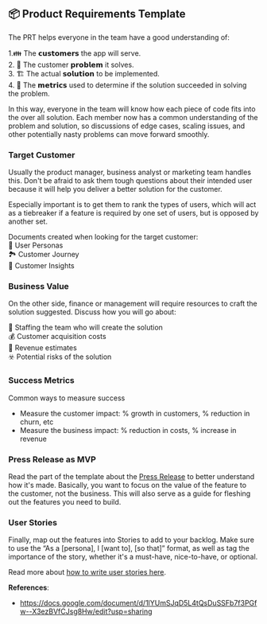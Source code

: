 ## 📦 Product Requirements Template

The PRT helps everyone in the team have a good understanding of:  

1.👪 The 𝗰𝘂𝘀𝘁𝗼𝗺𝗲𝗿𝘀 the app will serve.  
2. 🚧 The customer 𝗽𝗿𝗼𝗯𝗹𝗲𝗺 it solves.  
3. 🏗️ The actual 𝘀𝗼𝗹𝘂𝘁𝗶𝗼𝗻 to be implemented.  
4. 💯 The 𝗺𝗲𝘁𝗿𝗶𝗰𝘀 used to determine if the solution succeeded in solving the problem.  

In this way, everyone in the team will know how each piece of code fits into the over all solution. Each member now has a common understanding of the problem and solution, so discussions of edge cases, scaling issues, and other potentially nasty problems can move forward smoothly.

### Target Customer

Usually the product manager, business analyst or marketing team handles this. Don't be afraid to ask them tough questions about their intended user because it will help you deliver a better solution for the customer.

Especially important is to get them to rank the types of users, which will act as a tiebreaker if a feature is required by one set of users, but is opposed by another set.

Documents created when looking for the target customer:  
👥 User Personas  
🏞️ Customer Journey  
🔦 Customer Insights   

### Business Value

On the other side, finance or management will require resources to craft the solution suggested. Discuss how you will go about:  

👷 Staffing the team who will create the solution  
💰 Customer acquisition costs  
🏦 Revenue estimates  
☣️ Potential risks of the solution  

### Success Metrics

Common ways to measure success

* Measure the customer impact: % growth in customers, % reduction in churn, etc  
* Measure the business impact: % reduction in costs, % increase in revenue  


### Press Release as MVP

Read the part of the template about the [Press Release](https://docs.google.com/document/d/1TAPT8b2g1JQdoNcc9ssahGgWUp96X8_BWJ59zA7_E40/edit#heading=h.vyo3sbssdj44) to better understand how it's made. Basically, you want to focus on the value of the feature to the customer, not the business. This will also serve as a guide for fleshing out the features you need to build.

### User Stories 

Finally, map out the features into Stories to add to your backlog. Make sure to use the “As a [persona], I [want to], [so that]” format, as well as tag the importance of the story, whether it's a must-have, nice-to-have, or optional.

Read more about [how to write user stories here](https://dev.to/rammina/the-art-of-writing-agile-user-stories-17o9).

**References**:
- https://docs.google.com/document/d/1lYUmSJqD5L4tQsDuSSFb7f3PGfw--X3ezBVfCJsg8Hw/edit?usp=sharing